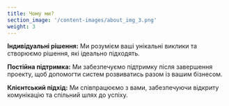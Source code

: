 ```yaml
---
title: Чому ми?
section_image: '/content-images/about_img_3.png'
weight: 3
---
```


**Індивідуальні рішення:**
Ми розумієм ваші унікальні виклики та створюємо рішення, які ідеально підходять.

**Постійна підтримка:**
Ми забезпечуємо підтримку після завершення проекту, щоб допомогти систем розвиватись разом із вашим бізнесом.

**Клієнтський підхід:** 
Ми співпрацюємо з вами, забезпечуючи відкриту комунікацію та спільний шлях до успіху.